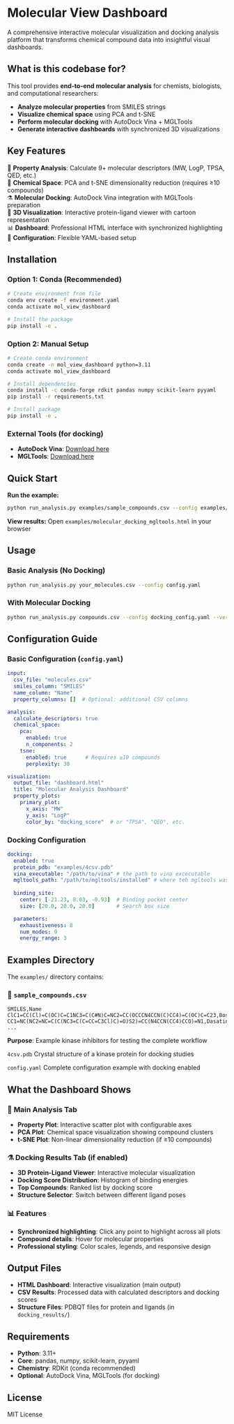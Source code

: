 # Molecular View Dashboard

A comprehensive interactive molecular visualization and docking analysis platform that transforms chemical compound data into insightful visual dashboards.

## What is this codebase for?

This tool provides **end-to-end molecular analysis** for chemists, biologists, and computational researchers:

- **Analyze molecular properties** from SMILES strings
- **Visualize chemical space** using PCA and t-SNE
- **Perform molecular docking** with AutoDock Vina + MGLTools
- **Generate interactive dashboards** with synchronized 3D visualizations

## Key Features

🧪 **Property Analysis**: Calculate 9+ molecular descriptors (MW, LogP, TPSA, QED, etc.)  
🧬 **Chemical Space**: PCA and t-SNE dimensionality reduction (requires ≥10 compounds)  
⚗️ **Molecular Docking**: AutoDock Vina integration with MGLTools preparation  
🎯 **3D Visualization**: Interactive protein-ligand viewer with cartoon representation  
📊 **Dashboard**: Professional HTML interface with synchronized highlighting  
🔧 **Configuration**: Flexible YAML-based setup  

## Installation

### Option 1: Conda (Recommended)

```bash
# Create environment from file
conda env create -f environment.yaml
conda activate mol_view_dashboard

# Install the package
pip install -e .
```

### Option 2: Manual Setup

```bash
# Create conda environment
conda create -n mol_view_dashboard python=3.11
conda activate mol_view_dashboard

# Install dependencies
conda install -c conda-forge rdkit pandas numpy scikit-learn pyyaml
pip install -r requirements.txt

# Install package
pip install -e .
```

### External Tools (for docking)

- **AutoDock Vina**: [Download here](https://vina.scripps.edu/)
- **MGLTools**: [Download here](http://mgltools.scripps.edu/)

## Quick Start

**Run the example:**

```bash
python run_analysis.py examples/sample_compounds.csv --config examples/config.yaml
```

**View results:** Open `examples/molecular_docking_mgltools.html` in your browser

## Usage

### Basic Analysis (No Docking)

```bash
python run_analysis.py your_molecules.csv --config config.yaml
```

### With Molecular Docking

```bash
python run_analysis.py compounds.csv --config docking_config.yaml --verbose
```

## Configuration Guide

### Basic Configuration (`config.yaml`)

```yaml
input:
  csv_file: "molecules.csv"
  smiles_column: "SMILES"
  name_column: "Name"
  property_columns: []  # Optional: additional CSV columns

analysis:
  calculate_descriptors: true
  chemical_space:
    pca:
      enabled: true
      n_components: 2
    tsne:
      enabled: true      # Requires ≥10 compounds
      perplexity: 30

visualization:
  output_file: "dashboard.html"
  title: "Molecular Analysis Dashboard"
  property_plots:
    primary_plot:
      x_axis: "MW"
      y_axis: "LogP" 
      color_by: "docking_score"  # or "TPSA", "QED", etc.
```

### Docking Configuration

```yaml
docking:
  enabled: true
  protein_pdb: "examples/4csv.pdb"
  vina_executable: "/path/to/vina" # the path to vina excecutable
  mgltools_path: "/path/to/mgltools/installed" # where teh mgltools was installed
  
  binding_site:
    center: [-21.23, 8.03, -0.93]  # Binding pocket center
    size: [20.0, 20.0, 20.0]       # Search box size

  parameters:
    exhaustiveness: 8
    num_modes: 9
    energy_range: 3
```

## Examples Directory

The `examples/` directory contains:

### 📁 `sample_compounds.csv`
```csv
SMILES,Name
ClC1=CC(Cl)=C(OC)C=C1NC3=C(C#N)C=NC2=CC(OCCCN4CCN(C)CC4)=C(OC)C=C23,Bosutinib
CC1=NC(NC2=NC=C(C(NC3=C(C=CC=C3Cl)C)=O)S2)=CC(N4CCN(CC4)CCO)=N1,Dasatinib
...
```
**Purpose**: Example kinase inhibitors for testing the complete workflow

`4csv.pdb`
Crystal structure of a kinase protein for docking studies

 `config.yaml`
Complete configuration example with docking enabled

## What the Dashboard Shows

### 🔬 **Main Analysis Tab**
- **Property Plot**: Interactive scatter plot with configurable axes
- **PCA Plot**: Chemical space visualization showing compound clusters
- **t-SNE Plot**: Non-linear dimensionality reduction (if ≥10 compounds)

### ⚗️ **Docking Results Tab** (if enabled)
- **3D Protein-Ligand Viewer**: Interactive molecular visualization
- **Docking Score Distribution**: Histogram of binding energies
- **Top Compounds**: Ranked list by docking score
- **Structure Selector**: Switch between different ligand poses

### 📊 **Features**
- **Synchronized highlighting**: Click any point to highlight across all plots
- **Compound details**: Hover for molecular properties
- **Professional styling**: Color scales, legends, and responsive design

## Output Files

- **HTML Dashboard**: Interactive visualization (main output)
- **CSV Results**: Processed data with calculated descriptors and docking scores
- **Structure Files**: PDBQT files for protein and ligands (in `docking_results/`)

## Requirements

- **Python**: 3.11+
- **Core**: pandas, numpy, scikit-learn, pyyaml
- **Chemistry**: RDKit (conda recommended)
- **Optional**: AutoDock Vina, MGLTools (for docking)

## License

MIT License